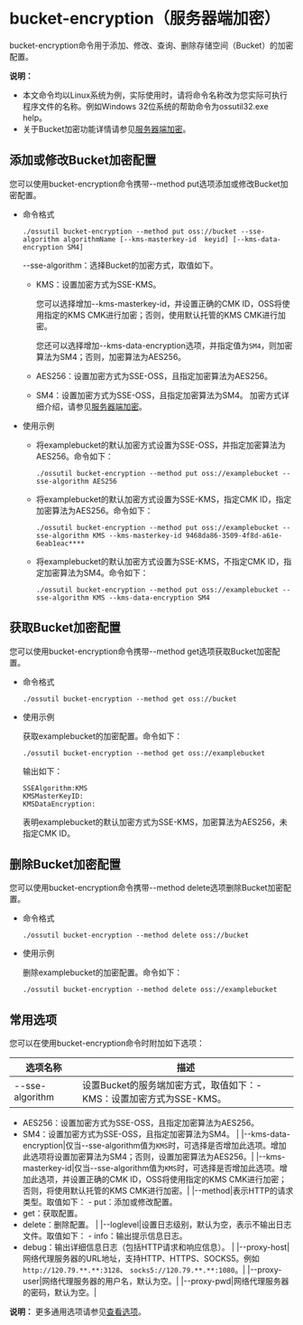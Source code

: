 # bucket-encryption（服务器端加密）

bucket-encryption命令用于添加、修改、查询、删除存储空间（Bucket）的加密配置。

**说明：**

-   本文命令均以Linux系统为例，实际使用时，请将命令名称改为您实际可执行程序文件的名称。例如Windows 32位系统的帮助命令为ossutil32.exe help。
-   关于Bucket加密功能详情请参见[服务器端加密](/cn.zh-CN/开发指南/数据安全/数据加密/服务器端加密.md)。

## 添加或修改Bucket加密配置

您可以使用bucket-encryption命令携带--method put选项添加或修改Bucket加密配置。

-   命令格式

    ```
    ./ossutil bucket-encryption --method put oss://bucket --sse-algorithm algorithmName [--kms-masterkey-id  keyid] [--kms-data-encryption SM4]
    ```

    --sse-algorithm：选择Bucket的加密方式，取值如下。

    -   KMS：设置加密方式为SSE-KMS。

        您可以选择增加--kms-masterkey-id，并设置正确的CMK ID，OSS将使用指定的KMS CMK进行加密；否则，使用默认托管的KMS CMK进行加密。

        您还可以选择增加--kms-data-encryption选项，并指定值为`SM4`，则加密算法为SM4；否则，加密算法为AES256。

    -   AES256：设置加密方式为SSE-OSS，且指定加密算法为AES256。
    -   SM4：设置加密方式为SSE-OSS，且指定加密算法为SM4。
    加密方式详细介绍，请参见[服务器端加密](/cn.zh-CN/开发指南/数据安全/数据加密/服务器端加密.md)。

-   使用示例
    -   将examplebucket的默认加密方式设置为SSE-OSS，并指定加密算法为AES256。命令如下：

        ```
        ./ossutil bucket-encryption --method put oss://examplebucket --sse-algorithm AES256
        ```

    -   将examplebucket的默认加密方式设置为SSE-KMS，指定CMK ID，指定加密算法为AES256。命令如下：

        ```
        ./ossutil bucket-encryption --method put oss://examplebucket --sse-algorithm KMS --kms-masterkey-id 9468da86-3509-4f8d-a61e-6eab1eac****
        ```

    -   将examplebucket的默认加密方式设置为SSE-KMS，不指定CMK ID，指定加密算法为SM4。命令如下：

        ```
        ./ossutil bucket-encryption --method put oss://examplebucket --sse-algorithm KMS --kms-data-encryption SM4
        ```


## 获取Bucket加密配置

您可以使用bucket-encryption命令携带--method get选项获取Bucket加密配置。

-   命令格式

    ```
    ./ossutil bucket-encryption --method get oss://bucket
    ```

-   使用示例

    获取examplebucket的加密配置。命令如下：

    ```
    ./ossutil bucket-encryption --method get oss://examplebucket
    ```

    输出如下：

    ```
    SSEAlgorithm:KMS
    KMSMasterKeyID:
    KMSDataEncryption:
    ```

    表明examplebucket的默认加密方式为SSE-KMS，加密算法为AES256，未指定CMK ID。


## 删除Bucket加密配置

您可以使用bucket-encryption命令携带--method delete选项删除Bucket加密配置。

-   命令格式

    ```
    ./ossutil bucket-encryption --method delete oss://bucket
    ```

-   使用示例

    删除examplebucket的加密配置。命令如下：

    ```
    ./ossutil bucket-encryption --method delete oss://examplebucket
    ```


## 常用选项

您可以在使用bucket-encryption命令时附加如下选项：

|选项名称|描述|
|----|--|
|--sse-algorithm|设置Bucket的服务端加密方式，取值如下：-   KMS：设置加密方式为SSE-KMS。
-   AES256：设置加密方式为SSE-OSS，且指定加密算法为AES256。
-   SM4：设置加密方式为SSE-OSS，且指定加密算法为SM4。 |
|--kms-data-encryption|仅当--sse-algorithm值为`KMS`时，可选择是否增加此选项。增加此选项将设置加密算法为SM4；否则，设置加密算法为AES256。|
|--kms-masterkey-id|仅当--sse-algorithm值为`KMS`时，可选择是否增加此选项。增加此选项，并设置正确的CMK ID，OSS将使用指定的KMS CMK进行加密；否则，将使用默认托管的KMS CMK进行加密。|
|--method|表示HTTP的请求类型。取值如下： -   put：添加或修改配置。
-   get：获取配置。
-   delete：删除配置。 |
|--loglevel|设置日志级别，默认为空，表示不输出日志文件。取值如下： -   info：输出提示信息日志。
-   debug：输出详细信息日志（包括HTTP请求和响应信息）。 |
|--proxy-host|网络代理服务器的URL地址，支持HTTP、HTTPS、SOCKS5。例如`http://120.79.**.**:3128`、 `socks5://120.79.**.**:1080`。|
|--proxy-user|网络代理服务器的用户名，默认为空。|
|--proxy-pwd|网络代理服务器的密码，默认为空。|

**说明：** 更多通用选项请参见[查看选项](/cn.zh-CN/常用工具/命令行工具ossutil/查看选项.md)。

